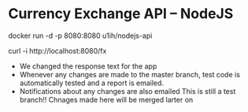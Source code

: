 # Currency Exchange API – NodeJS

docker run -d -p 8080:8080 u1ih/nodejs-api

curl -i http://localhost:8080/fx

* We changed the response text for the app 
* Whenever any changes are made to the master branch, test code is automatically tested and a report is emailed. 
* Notifications about any changes are also emailed 
This is still a test branch!! Chnages made here will be merged larter on 
